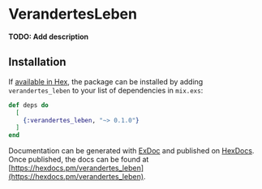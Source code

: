 # VerandertesLeben

**TODO: Add description**

## Installation

If [available in Hex](https://hex.pm/docs/publish), the package can be installed
by adding `verandertes_leben` to your list of dependencies in `mix.exs`:

```elixir
def deps do
  [
    {:verandertes_leben, "~> 0.1.0"}
  ]
end
```

Documentation can be generated with [ExDoc](https://github.com/elixir-lang/ex_doc)
and published on [HexDocs](https://hexdocs.pm). Once published, the docs can
be found at [https://hexdocs.pm/verandertes_leben](https://hexdocs.pm/verandertes_leben).



